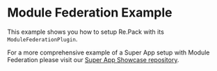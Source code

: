# Module Federation Example

This example shows you how to setup Re.Pack with its `ModuleFederationPlugin`.

For a more comprehensive example of a Super App setup with Module Federation please visit our [Super App Showcase repository](https://github.com/abhi3691/module-federation).
